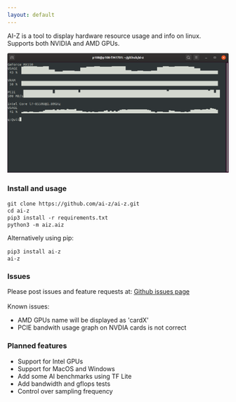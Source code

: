 ```yaml
---
layout: default
---
```


AI-Z is a tool to display hardware resource usage and info on linux. Supports both NVIDIA and AMD GPUs.


![screenhsot](./assets/screenshot01.png)

### Install and usage
```
git clone https://github.com/ai-z/ai-z.git
cd ai-z
pip3 install -r requirements.txt
python3 -m aiz.aiz
```
Alternatively using pip:
```
pip3 install ai-z
ai-z
```

### Issues
Please post issues and feature requests at: [Github issues page](https://github.com/ai-z/ai-z/issues) <br><br>
Known issues:
*   AMD GPUs name will be displayed as 'cardX'
*   PCIE bandwith usage graph on NVDIA cards is not correct


### Planned features
*   Support for Intel GPUs
*   Support for MacOS and Windows
*   Add some AI benchmarks using TF Lite
*   Add bandwidth and gflops tests
*   Control over sampling frequency
